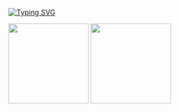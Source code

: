 <a href="https://git.io/typing-svg"><img src="https://readme-typing-svg.demolab.com?font=Caveat&size=32&pause=1000&color=44475A&width=435&lines=Prazer%2C+meu+nome+%C3%A9+Rafaela+Hitomi!" alt="Typing SVG" /></a> <!-- https://readme-typing-svg.demolab.com/demo/ -->

<div>
  <img height="160em" src="https://github-readme-stats.vercel.app/api?username=rafahitomi&show_icons=true&theme=dracula&includes_all_commits-true&count_private=true">
  <img height="160em" src="https://github-readme-stats.vercel.app/api/top-langs/?username=rafahitomi&layout=compact&langs_count=16&theme=dracula">
</div>
